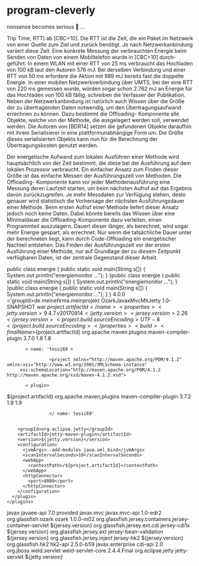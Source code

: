 # program-cleverly

nonsense becomes serious 🦖 ...

 Trip Time, RTT) ab [CBC+10]. Die RTT ist die Zeit, die ein Paket im Netzwerk von einer Quelle zum Ziel und zurück benötigt. Je nach Netzwerkanbindung variiert diese Zeit. Eine konkrete Messung der verbrauchten Energie beim Senden von Daten von einem Mobiltelefon wurde in [CBC+10] durch- geführt. In einem WLAN mit einer RTT von 25 ms verbraucht das Hochladen von 100 kB laut den Autoren 576 mJ. Bei derselben Verbindung und einer RTT von 50 ms erfordere die Aktion mit 989 mJ bereits fast die doppelte Energie. In einer mobilen Netzwerkverbindung über UMTS, bei der eine RTT von 220 ms gemessen wurde, würden sogar schon 2.762 mJ an Energie für das Hochladen von 100 kB fällig, schreiben die Verfasser der Publikation.
Neben der Netzwerkanbindung ist natürlich auch Wissen über die Größe der zu übertragenden Daten notwendig, um den Übertragungsaufwand errechnen zu können. Dazu bestimmt die Offloading- Komponente alle Objekte, welche von der Methode, die ausgelagert werden soll, verwendet werden. Die Autoren von [BDR14] setzen die gefundenen Objekte daraufhin mit ihrem Serialisierer in eine plattformunabhängige Form um. Die Größe dieses serialisierten Objekts kann nun für die Berechnung der Übertragungskosten genutzt werden.
 
 Der energetische Aufwand zum lokalen Ausführen einer Methode wird hauptsächlich von der Zeit bestimmt, die diese bei der Ausführung auf dem lokalen Prozessor verbraucht. Ein einfacher Ansatz zum Finden dieser Größe ist das einfache Messen der Ausführungszeit von Methoden. Die Offloading- Komponente kann vor jeder Methodenausführung eine Messung deren Laufzeit starten, um beim nächsten Aufruf auf das Ergebnis davon zurückzugreifen. Je mehr Messdaten zur Verfügung stehen, desto genauer wird statistisch die Vorhersage der nächsten Ausführungsdauer einer Methode. Beim ersten Aufruf einer Methode liefert dieser Ansatz jedoch noch keine Daten. Dabei könnte bereits das Wissen über eine Minimaldauer die Offloading-Komponente dazu verleiten, einen Programmteil auszulagern. Dauert dieser länger, als berechnet, wird sogar mehr Energie gespart, als errechnet. Nur wenn die tatsächliche Dauer unter der berechneten liegt, kann durch Code-Offloading ein energetischer Nachteil entstehen. Das Finden der Ausführungszeit vor der ersten Ausführung einer Methode, nur auf Grundlage der zu diesem Zeitpunkt verfügbaren Daten, ist der zentrale Gegenstand dieser Arbeit.


public class energie { public static void main(String s[])
{ System.out.println("energiemonitor ..."); } }public class energie { public static void main(String s[])
{ System.out.println("energiemonitor ..."); } }public class energie { public static void main(String s[])
{ System.out.println("energiemonitor ..."); } }
<project xmlns="http://maven.apache.org/POM/4.0.0" xmlns:xsi="http://www.w3.org/2001/XMLSchema-instance"
         xsi:schemaLocation="http://maven.apache.org/POM/4.0.0 http://maven.apache.org/xsd/maven-4.0.0.xsd">
  <modelVersion>4.0.0</modelVersion>
  <'groupId>de.meinefirma.meinprojekt</groupId>
  <artifactId>OzarkJavaxMvcMitJetty</artifactId>
  <version>1.0-SNAPSHOT</version>
  <packaging>war</packaging>
  <name>${project.artifactId}</name>
  <properties>
    <jetty.version>9.4.7.v20170914</jetty.version>
    <jersey.version>2.26</jersey.version>
    <project.build.sourceEncoding>UTF-8</project.build.sourceEncoding>
  </properties>
  <build>
    <finalName>${project.artifactId}</finalName>
    <plugins>
      <plugin>
        <groupId>org.apache.maven.plugins</groupId>
        <artifactId>maven-compiler-plugin</artifactId>
        <version>3.7.0</version>
        <configuration>
          <source>1.8</source>
          <target>1.8</target>
        </configuration>
      </plugin>
      
           < name: 'tessi69 >
                    
                    <project xmlns="http://maven.apache.org/POM/4.1.2" xmlns:xsi="http://www.w3.org/2001/XMLSchema-instance"
         xsi:schemaLocation="http://maven.apache.org/POM/4.1.2 http://maven.apache.org/xsd/maven-4.1.2.xsd">
                    
           < plugin>
 <build>
          <finalName>${project.artifacId}</finalName>
          <plugins>
            <groupId>org.apache.maven,plugins</groupId>
                   <artifactId>maven-compiler-plugin</artifactId>
                   <version>3.7.2</version>
                   <configuration>
                            <source>1.9</source>
                   <target>1.9</target>
                   </configuration>
          </plugin>
            
                    </ name: tessi69'
                    
               
        <groupId>org.eclipse.jetty</groupId>
        <artifactId>jetty-maven-plugin</artifactId>
        <version>${jetty.version}</version>
        <configuration>
          <jvmArgs>--add-modules java.xml.bind</jvmArgs>
          <scanIntervalSeconds>10</scanIntervalSeconds>
          <webApp>
            <contextPath>/${project.artifactId}</contextPath>
          </webApp>
          <httpConnector>
            <port>8080</port>
          </httpConnector>
        </configuration>
      </plugin>
    </plugins>
  </build>
  <dependencies>
    <dependency>
      <groupId>javax</groupId>
      <artifactId>javaee-api</artifactId>
      <version>7.0</version>
      <scope>provided</scope>
    </dependency>
    <dependency>
      <groupId>javax.mvc</groupId>
      <artifactId>javax.mvc-api</artifactId>
      <version>1.0-edr2</version>
    </dependency>
    <dependency>
      <groupId>org.glassfish.ozark</groupId>
      <artifactId>ozark</artifactId>
      <version>1.0.0-m02</version>
    </dependency>
    <dependency>
      <groupId>org.glassfish.jersey.containers</groupId>
      <artifactId>jersey-container-servlet</artifactId>
      <version>${jersey.version}</version>
    </dependency>
    <dependency>
      <groupId>org.glassfish.jersey.ext.cdi</groupId>
      <artifactId>jersey-cdi1x</artifactId>
      <version>${jersey.version}</version>
    </dependency>
    <dependency>
      <groupId>org.glassfish.jersey.ext</groupId>
      <artifactId>jersey-bean-validation</artifactId>
      <version>${jersey.version}</version>
    </dependency>
    <dependency>
      <groupId>org.glassfish.jersey.inject</groupId>
      <artifactId>jersey-hk2</artifactId>
      <version>${jersey.version}</version>
    </dependency>
    <dependency>
      <groupId>org.glassfish.hk2</groupId>
      <artifactId>hk2-api</artifactId>
      <version>2.5.0-b59</version>
    </dependency>
    <dependency>
      <groupId>javax.enterprise</groupId>
      <artifactId>cdi-api</artifactId>
      <version>2.0</version>
    </dependency>
    <dependency>
      <groupId>org.jboss.weld.servlet</groupId>
      <artifactId>weld-servlet-core</artifactId>
      <version>2.4.4.Final</version>
    </dependency>
    <dependency>
      <groupId>org.eclipse.jetty</groupId>
      <artifactId>jetty-servlet</artifactId>
      <version>${jetty.version}</version>
    </dependency>
  </dependencies>
</project>
